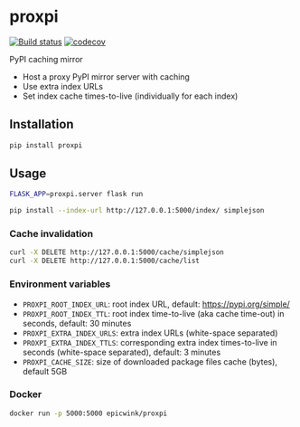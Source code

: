 # proxpi
[![Build status](
https://github.com/EpicWink/proxpi/workflows/test/badge.svg?branch=master)](
https://github.com/EpicWink/proxpi/actions?query=branch%3Amaster+workflow%3Atest)
[![codecov](https://codecov.io/gh/EpicWink/proxpi/branch/master/graph/badge.svg)](
https://codecov.io/gh/EpicWink/proxpi)

PyPI caching mirror

* Host a proxy PyPI mirror server with caching
* Use extra index URLs
* Set index cache times-to-live (individually for each index)

## Installation
```bash
pip install proxpi
```

## Usage
```bash
FLASK_APP=proxpi.server flask run
```

```bash
pip install --index-url http://127.0.0.1:5000/index/ simplejson
```

### Cache invalidation
```bash
curl -X DELETE http://127.0.0.1:5000/cache/simplejson
curl -X DELETE http://127.0.0.1:5000/cache/list
```

### Environment variables
* `PROXPI_ROOT_INDEX_URL`: root index URL, default: https://pypi.org/simple/
* `PROXPI_ROOT_INDEX_TTL`: root index time-to-live (aka cache time-out) in seconds,
   default: 30 minutes
* `PROXPI_EXTRA_INDEX_URLS`: extra index URLs (white-space separated)
* `PROXPI_EXTRA_INDEX_TTLS`: corresponding extra index times-to-live in seconds
   (white-space separated), default: 3 minutes
* `PROXPI_CACHE_SIZE`: size of downloaded package files cache (bytes), default 5GB


### Docker
```bash
docker run -p 5000:5000 epicwink/proxpi
```
